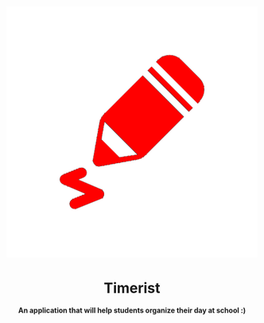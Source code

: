 <div align="center">

![Banner](images/icon2.png)
----
<h1>Timerist</h1>  
<h4>An application that will help students organize their day at school :)</h4>
</div>
